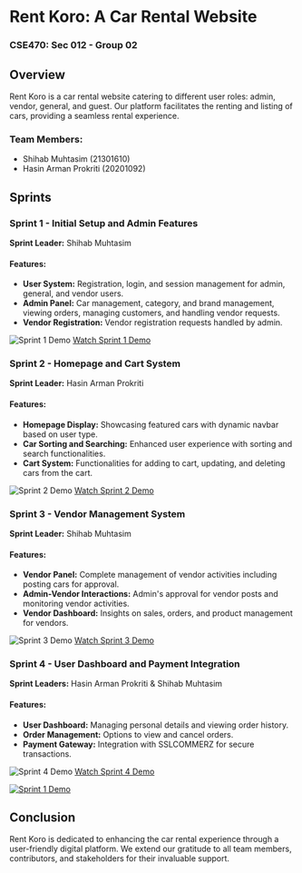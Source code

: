 # Rent Koro: A Car Rental Website
### CSE470: Sec 012 - Group 02

## Overview
Rent Koro is a car rental website catering to different user roles: admin, vendor, general, and guest. Our platform facilitates the renting and listing of cars, providing a seamless rental experience.

### Team Members:
- Shihab Muhtasim (21301610)
- Hasin Arman Prokriti (20201092)

## Sprints

### Sprint 1 - Initial Setup and Admin Features
**Sprint Leader:** Shihab Muhtasim

#### Features:
- **User System:** Registration, login, and session management for admin, general, and vendor users.
- **Admin Panel:** Car management, category, and brand management, viewing orders, managing customers, and handling vendor requests.
- **Vendor Registration:** Vendor registration requests handled by admin.

![Sprint 1 Demo](https://img.youtube.com/vi/PvJOcAq8lk0/0.jpg)
[Watch Sprint 1 Demo](https://www.youtube.com/watch?v=PvJOcAq8lk0)



### Sprint 2 - Homepage and Cart System
**Sprint Leader:** Hasin Arman Prokriti

#### Features:
- **Homepage Display:** Showcasing featured cars with dynamic navbar based on user type.
- **Car Sorting and Searching:** Enhanced user experience with sorting and search functionalities.
- **Cart System:** Functionalities for adding to cart, updating, and deleting cars from the cart.

![Sprint 2 Demo](https://img.youtube.com/vi/-N2VA1o_ehw/0.jpg)
[Watch Sprint 2 Demo](https://youtu.be/-N2VA1o_ehw)



### Sprint 3 - Vendor Management System
**Sprint Leader:** Shihab Muhtasim

#### Features:
- **Vendor Panel:** Complete management of vendor activities including posting cars for approval.
- **Admin-Vendor Interactions:** Admin's approval for vendor posts and monitoring vendor activities.
- **Vendor Dashboard:** Insights on sales, orders, and product management for vendors.

![Sprint 3 Demo](https://img.youtube.com/vi/KSO6UKtpnK0/0.jpg)
[Watch Sprint 3 Demo](https://youtu.be/KSO6UKtpnK0)



### Sprint 4 - User Dashboard and Payment Integration
**Sprint Leaders:** Hasin Arman Prokriti & Shihab Muhtasim

#### Features:
- **User Dashboard:** Managing personal details and viewing order history.
- **Order Management:** Options to view and cancel orders.
- **Payment Gateway:** Integration with SSLCOMMERZ for secure transactions.

![Sprint 4 Demo](https://img.youtube.com/vi/HDI4bKGd-Ok/0.jpg)
[Watch Sprint 4 Demo](https://youtu.be/HDI4bKGd-Ok)


[![Sprint 1 Demo](https://img.youtube.com/vi/PvJOcAq8lk0/0.jpg)](https://www.youtube.com/watch?v=PvJOcAq8lk0)

## Conclusion
Rent Koro is dedicated to enhancing the car rental experience through a user-friendly digital platform. We extend our gratitude to all team members, contributors, and stakeholders for their invaluable support.
